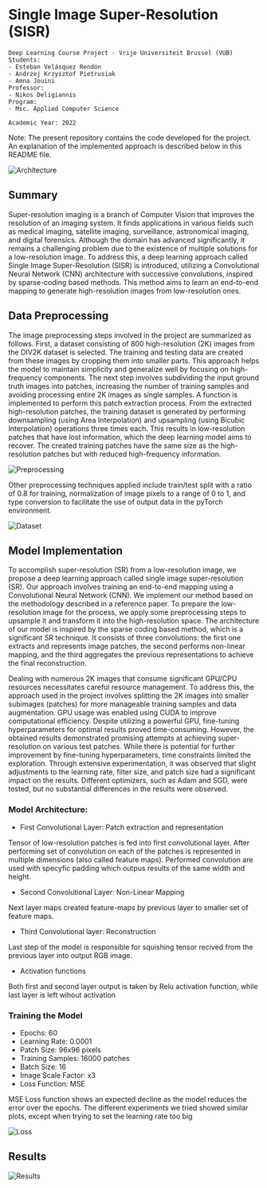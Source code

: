 # Single Image Super-Resolution (SISR) 

```
Deep Learning Course Project - Vrije Universiteit Brussel (VUB)
Students: 
- Esteban Velásquez Rendón
- Andrzej Krzysztof Pietrusiak
- Amna Jouini
Professor: 
- Nikos Deligiannis
Program: 
- Msc. Applied Computer Science

Academic Year: 2022
```

Note: The present repository contains the code developed for the project. An explanation of the implemented approach is described below in this README file.

![Architecture](images/Architecture.png "Model Architecture")

## Summary

Super-resolution imaging is a branch of Computer Vision that improves the resolution of an imaging system. It finds applications in various fields such as medical imaging, satellite imaging, surveillance, astronomical imaging, and digital forensics. Although the domain has advanced significantly, it remains a challenging problem due to the existence of multiple solutions for a low-resolution image. To address this, a deep learning approach called Single Image Super-Resolution (SISR) is introduced, utilizing a Convolutional Neural Network (CNN) architecture with successive convolutions, inspired by sparse-coding based methods. This method aims to learn an end-to-end mapping to generate high-resolution images from low-resolution ones.

## Data Preprocessing

The image preprocessing steps involved in the project are summarized as follows. First, a dataset consisting of 800 high-resolution (2K) images from the DIV2K dataset is selected. The training and testing data are created from these images by cropping them into smaller parts. This approach helps the model to maintain simplicity and generalize well by focusing on high-frequency components. The next step involves subdividing the input ground truth images into patches, increasing the number of training samples and avoiding processing entire 2K images as single samples. A function is implemented to perform this patch extraction process. From the extracted high-resolution patches, the training dataset is generated by performing downsampling (using Area Interpolation) and upsampling (using Bicubic Interpolation) operations three times each. This results in low-resolution patches that have lost information, which the deep learning model aims to recover. The created training patches have the same size as the high-resolution patches but with reduced high-frequency information.

![Preprocessing](images/Preprocessing.png "Preprocessing")

 Other preprocessing techniques applied include train/test split with a ratio of 0.8 for training, normalization of image pixels to a range of 0 to 1, and type conversion to facilitate the use of output data in the pyTorch environment.

![Dataset](images/Dataset.png "Dataset")

## Model Implementation

To accomplish super-resolution (SR) from a low-resolution image, we propose a deep learning approach called single image super-resolution (SR). Our approach involves training an end-to-end mapping using a Convolutional Neural Network (CNN). We implement our method based on the methodology described in a reference paper. To prepare the low-resolution image for the process, we apply some preprocessing steps to upsample it and transform it into the high-resolution space. The architecture of our model is inspired by the sparse coding based method, which is a significant SR technique. It consists of three convolutions: the first one extracts and represents image patches, the second performs non-linear mapping, and the third aggregates the previous representations to achieve the final reconstruction.

Dealing with numerous 2K images that consume significant GPU/CPU resources necessitates careful resource management. To address this, the approach used in the project involves splitting the 2K images into smaller subimages (patches) for more manageable training samples and data augmentation. GPU usage was enabled using CUDA to improve computational efficiency. Despite utilizing a powerful GPU, fine-tuning hyperparameters for optimal results proved time-consuming. However, the obtained results demonstrated promising attempts at achieving super-resolution on various test patches. While there is potential for further improvement by fine-tuning hyperparameters, time constraints limited the exploration. Through extensive experimentation, it was observed that slight adjustments to the learning rate, filter size, and patch size had a significant impact on the results. Different optimizers, such as Adam and SGD, were tested, but no substantial differences in the results were observed.

### Model Architecture:

- First Convolutional Layer: Patch extraction and representation

Tensor of low-resolution patches is fed into first convolutional layer. After performing set of convolution on each of the patches is represented in multiple dimensions (also called feature maps). Performed convolution are used with specyfic padding which outpus results of the same width and height.

- Second Convolutional Layer: Non-Linear Mapping

Next layer maps created feature-maps by previous layer to smaller set of feature maps.

- Third Convolutional layer: Reconstruction

Last step of the model is responsible for squishing tensor recived from the previous layer into output RGB image.

- Activation functions 

Both first and second layer output is taken by Relu activation function, while last layer is left wihout activation

### Training the Model

- Epochs: 60
- Learning Rate: 0.0001
- Patch Size: 96x96 pixels
- Training Samples: 16000 patches
- Batch Size: 16
- Image Scale Factor: x3
- Loss Function: MSE

MSE Loss function shows an expected decline as the model reduces the error over the epochs. The different experiments we tried showed similar plots, except when trying to set the learning rate too big

![Loss](images/Loss.png "Loss")

## Results

![Results](images/Results.png "Results")